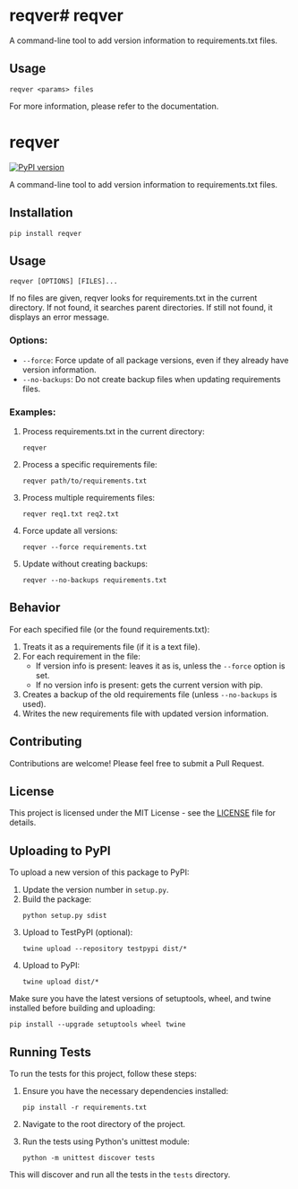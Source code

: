 # reqver# reqver

A command-line tool to add version information to requirements.txt files.

## Usage

```
reqver <params> files
```

For more information, please refer to the documentation.
# reqver

[![PyPI version](https://badge.fury.io/py/reqver.svg)](https://badge.fury.io/py/reqver)

A command-line tool to add version information to requirements.txt files.

## Installation

```
pip install reqver
```

## Usage

```
reqver [OPTIONS] [FILES]...
```

If no files are given, reqver looks for requirements.txt in the current directory. If not found, it searches parent directories. If still not found, it displays an error message.

### Options:

- `--force`: Force update of all package versions, even if they already have version information.
- `--no-backups`: Do not create backup files when updating requirements files.

### Examples:

1. Process requirements.txt in the current directory:
   ```
   reqver
   ```

2. Process a specific requirements file:
   ```
   reqver path/to/requirements.txt
   ```

3. Process multiple requirements files:
   ```
   reqver req1.txt req2.txt
   ```

4. Force update all versions:
   ```
   reqver --force requirements.txt
   ```

5. Update without creating backups:
   ```
   reqver --no-backups requirements.txt
   ```

## Behavior

For each specified file (or the found requirements.txt):

1. Treats it as a requirements file (if it is a text file).
2. For each requirement in the file:
   - If version info is present: leaves it as is, unless the `--force` option is set.
   - If no version info is present: gets the current version with pip.
3. Creates a backup of the old requirements file (unless `--no-backups` is used).
4. Writes the new requirements file with updated version information.

## Contributing

Contributions are welcome! Please feel free to submit a Pull Request.

## License

This project is licensed under the MIT License - see the [LICENSE](LICENSE) file for details.

## Uploading to PyPI

To upload a new version of this package to PyPI:

1. Update the version number in `setup.py`.
2. Build the package:
   ```
   python setup.py sdist
   ```
3. Upload to TestPyPI (optional):
   ```
   twine upload --repository testpypi dist/*
   ```
4. Upload to PyPI:
   ```
   twine upload dist/*
   ```

Make sure you have the latest versions of setuptools, wheel, and twine installed before building and uploading:
```
pip install --upgrade setuptools wheel twine
```

## Running Tests

To run the tests for this project, follow these steps:

1. Ensure you have the necessary dependencies installed:
   ```
   pip install -r requirements.txt
   ```

2. Navigate to the root directory of the project.

3. Run the tests using Python's unittest module:
   ```
   python -m unittest discover tests
   ```

This will discover and run all the tests in the `tests` directory.
